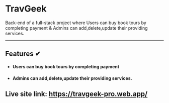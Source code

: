 # TravGeek

Back-end of a full-stack project where Users can buy book tours by completing payment & Admins can add,delete,update their providing services.

---


## Features ✔

- #### Users can buy book tours by completing payment


- #### Admins can add,delete,update their providing services.


## Live site link: https://travgeek-pro.web.app/